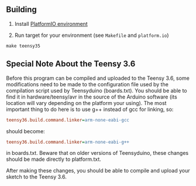 ## Building

1. Install [PlatformIO environment](https://docs.platformio.org/en/latest//integration/ide/vscode.html#installation)

2. Run target for your environment (see `Makefile` and `platform.io`)

```shell
make teensy35
```

## Special Note About the Teensy 3.6

Before this program can be compiled and uploaded to the Teensy 3.6, some modifications need to be made to the configuration file used by the compilation script used by Teensyduino (boards.txt). You should be able to find it in hardware/teensy/avr in the source of the Arduino software (its location will vary depending on the platform your using). The most important thing to do here is to use g++ instead of gcc for linking, so:

```ini
teensy36.build.command.linker=arm-none-eabi-gcc
```

should become:

```ini
teensy36.build.command.linker=arm-none-eabi-g++
```

in boards.txt. Beware that on older versions of Teensyduino, these changes should be made directly to platform.txt.

After making these changes, you should be able to compile and upload your sketch to the Teensy 3.6.
